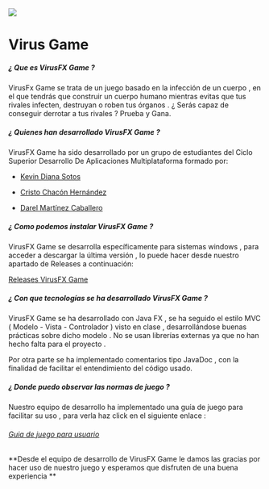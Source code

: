 <img src="https://www.lascosasquenoshacenfelices.com/wp-content/uploads/2020/05/virus-3-cosas-felices.jpg">

<h1>Virus Game </h1>

<h5>¿ Que es VirusFX Game ?</h5>

VirusFx Game se trata de un juego basado en la infección de un cuerpo , en el que tendrás que construir un cuerpo humano mientras evitas que tus rivales infecten, destruyan o roben tus órganos . ¿ Serás capaz de conseguir derrotar a tus rivales ? Prueba y Gana.

<h5>¿ Quienes han desarrollado VirusFX Game ?</h5>

VirusFX Game ha sido desarrollado por un grupo de estudiantes del Ciclo Superior Desarrollo De Aplicaciones Multiplataforma formado por:

- <a href="https://github.com/KevinDianaSotos">Kevin Diana Sotos</a>

- <a href="https://github.com/CristoCH">Cristo Chacón Hernández</a>

- <a href="https://github.com/DarelShroo">Darel Martínez Caballero</a>

  

<h5>¿ Como podemos instalar VirusFX Game ? </h5>

VirusFX Game se desarrolla específicamente para sistemas windows ,  para acceder a descargar la última versión , lo puede hacer desde nuestro apartado de Releases a continuación:

<a href="">Releases VirusFX Game</a>

<h5> ¿ Con que tecnologías se ha desarrollado VirusFX Game ? </h5>

VirusFX Game se ha desarrollado con Java FX , se ha seguido el estilo MVC ( Modelo - Vista - Controlador ) visto en clase , desarrollándose buenas prácticas sobre dicho modelo . No se usan librerías externas ya que no han hecho falta para el proyecto . 

Por otra parte se ha implementado comentarios tipo JavaDoc , con la finalidad de facilitar el entendimiento del código usado.

<h5>¿ Donde puedo observar las normas de juego ? </h5>

Nuestro equipo de desarrollo ha implementado una guía de juego para facilitar su uso , para verla haz click en el siguiente enlace :

<h6><a href="https://github.com/dam-dad/Virus/blob/main/GuiaUsuario.md">Guia de juego para usuario</a></h6>



**Desde el equipo de desarrollo de VirusFX Game le damos las gracias por hacer uso de nuestro juego y esperamos que disfruten de una buena experiencia **